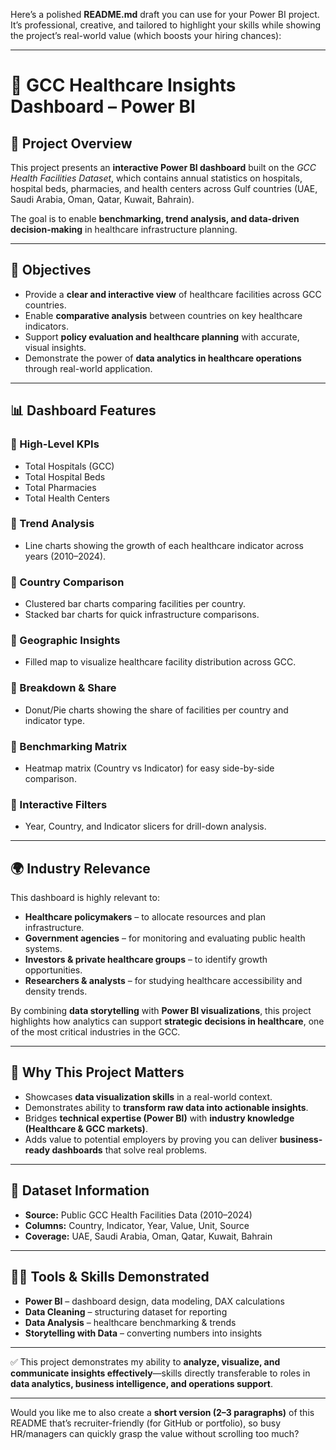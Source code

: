 Here’s a polished **README.md** draft you can use for your Power BI project. It’s professional, creative, and tailored to highlight your skills while showing the project’s real-world value (which boosts your hiring chances):

---

# 🏥 GCC Healthcare Insights Dashboard – Power BI

## 📌 Project Overview

This project presents an **interactive Power BI dashboard** built on the *GCC Health Facilities Dataset*, which contains annual statistics on hospitals, hospital beds, pharmacies, and health centers across Gulf countries (UAE, Saudi Arabia, Oman, Qatar, Kuwait, Bahrain).

The goal is to enable **benchmarking, trend analysis, and data-driven decision-making** in healthcare infrastructure planning.

---

## 🎯 Objectives

* Provide a **clear and interactive view** of healthcare facilities across GCC countries.
* Enable **comparative analysis** between countries on key healthcare indicators.
* Support **policy evaluation and healthcare planning** with accurate, visual insights.
* Demonstrate the power of **data analytics in healthcare operations** through real-world application.

---

## 📊 Dashboard Features

### 🔹 High-Level KPIs

* Total Hospitals (GCC)
* Total Hospital Beds
* Total Pharmacies
* Total Health Centers

### 🔹 Trend Analysis

* Line charts showing the growth of each healthcare indicator across years (2010–2024).

### 🔹 Country Comparison

* Clustered bar charts comparing facilities per country.
* Stacked bar charts for quick infrastructure comparisons.

### 🔹 Geographic Insights

* Filled map to visualize healthcare facility distribution across GCC.

### 🔹 Breakdown & Share

* Donut/Pie charts showing the share of facilities per country and indicator type.

### 🔹 Benchmarking Matrix

* Heatmap matrix (Country vs Indicator) for easy side-by-side comparison.

### 🔹 Interactive Filters

* Year, Country, and Indicator slicers for drill-down analysis.

---

## 🌍 Industry Relevance

This dashboard is highly relevant to:

* **Healthcare policymakers** – to allocate resources and plan infrastructure.
* **Government agencies** – for monitoring and evaluating public health systems.
* **Investors & private healthcare groups** – to identify growth opportunities.
* **Researchers & analysts** – for studying healthcare accessibility and density trends.

By combining **data storytelling** with **Power BI visualizations**, this project highlights how analytics can support **strategic decisions in healthcare**, one of the most critical industries in the GCC.

---

## 🚀 Why This Project Matters

* Showcases **data visualization skills** in a real-world context.
* Demonstrates ability to **transform raw data into actionable insights**.
* Bridges **technical expertise (Power BI)** with **industry knowledge (Healthcare & GCC markets)**.
* Adds value to potential employers by proving you can deliver **business-ready dashboards** that solve real problems.

---

## 📂 Dataset Information

* **Source:** Public GCC Health Facilities Data (2010–2024)
* **Columns:** Country, Indicator, Year, Value, Unit, Source
* **Coverage:** UAE, Saudi Arabia, Oman, Qatar, Kuwait, Bahrain

---

## 🧑‍💻 Tools & Skills Demonstrated

* **Power BI** – dashboard design, data modeling, DAX calculations
* **Data Cleaning** – structuring dataset for reporting
* **Data Analysis** – healthcare benchmarking & trends
* **Storytelling with Data** – converting numbers into insights

---

✅ This project demonstrates my ability to **analyze, visualize, and communicate insights effectively**—skills directly transferable to roles in **data analytics, business intelligence, and operations support**.

---

Would you like me to also create a **short version (2–3 paragraphs)** of this README that’s recruiter-friendly (for GitHub or portfolio), so busy HR/managers can quickly grasp the value without scrolling too much?
